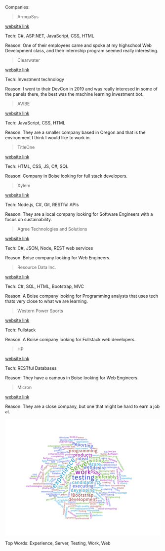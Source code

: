 Companies:

> ArmgaSys

[website link](https://www.armgasys.com/)

Tech: C#, ASP.NET, JavaScript, CSS, HTML

Reason: One of their employees came and spoke at my highschool Web Development class, and their internship program seemed really interesting.

> Clearwater

[website link](https://clearwater-analytics.com/)

Tech: Investment technology

Reason: I went to their DevCon in 2019 and was really interesed in some of the panels there, the best was the machine learning investment bot.

> AVIBE

[website link](https://www.avibeweb.com/)

Tech: JavaScript, CSS, HTML

Reason: They are a smaller company based in Oregon and that is the environment I think I would like to work in.

> TitleOne

[website link](https://www.titleonecorp.com/)

Tech: HTML, CSS, JS, C#, SQL

Reason: Company in Boise looking for full stack developers.

> Xylem

[website link](https://www.xylem.com/en-us/)

Tech: Node.js, C#, Git, RESTful APIs

Reason: They are a local company looking for Software Engineers with a focus on sustainability.

> Agree Technologies and Solutions

[website link](http://www.agreetechsol.com/)

Tech: C#, JSON, Node, REST web services

Reason: Boise company looking for Web Engineers.

> Resource Data Inc.

[website link](https://www.resourcedata.com/)

Tech: C#, SQL, HTML, Bootstrap, MVC

Reason: A Boise company looking for Programming analysts that uses tech thats very close to what we are learning.

> Western Power Sports

[website link](https://www.wps-inc.com/)

Tech: Fullstack

Reason: A Boise company looking for Fullstack web developers.

> HP

[website link](https://www8.hp.com/us/en/home.html)

Tech: RESTful Databases

Reason: They have a campus in Boise looking for Web Engineers.

> Micron

[website link](https://www.micron.com/)

Reason: They are a close company, but one that might be hard to earn a job at.

![Word Cloud](cloud-words.png)

Top Words: Experience, Server, Testing, Work, Web


